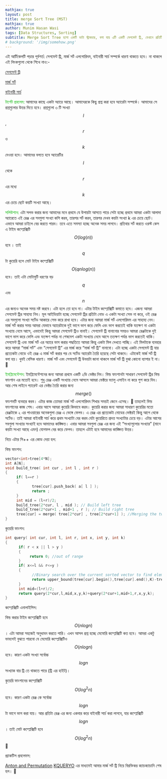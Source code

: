 ```yaml
---
mathjax: true
layout: post
title: merge Sort Tree (MST)
mathjax: true
author: Munim Hasan Wasi
tags: [Data Structures, Sorting]
subtitle: Merge Sort Tree হলো একটি ডাটা স্ট্রাকচার, বলা যায় এটি একটি সেগমেন্ট ট্রি, যেখানে প্রতিটি নোডে আমরা এটি ভ্যালু না রেখে নির্দিষ্ট সীমার সব ডাটাকে একটি লিস্ট/ভেক্টর/অ্যারেতে সর্ট করে রাখি। এটি বিভিন্ন সমস্যা সমাধান করতে সাহায্য করে। এটিতে কাজ করার জন্য মার্জ সর্টও ভালো করে বোঝাটা জরুরি।
# background: '/img/somehow.png'
---
```

<!-- This is also a comment in markdown -->

এই আর্টিকেলটি পড়ার পূর্বশর্ত: সেগমেন্ট ট্রি, মার্জ সর্ট এলগোরিদম, বাইনারী সার্চ সম্পর্কে ধারণা থাকতে হবে। না থাকলে এই লিংকগুলো থেকে শিখে নাও:-

[সেগমেন্ট ট্রি](http://www.shafaetsplanet.com/?p=1557)

[মার্জ সর্ট](https://duoblogger.github.io/2019/06/26/merge-sort.html)

[বাইনারী সার্চ](http://www.shafaetsplanet.com/?p=2279)

<span style="color:#02b300">টার্গেট প্রবলেম:</span> আমাদের কাছে একটা অ্যারে আছে। আমাদেরকে কিছু প্রশ্ন করা হবে অ্যারেটা সম্পর্কে। আমাদের সে প্রশ্নগুলোর উত্তর দিতে হবে। প্রশ্নগুলো ৩ টি সংখ্যা $$l$$, $$r$$ ও $$k$$ দেওয়া হবে। আমাদের বলতে হবে অ্যারেটির $$l$$ থেকে $$r$$ এর মধ্যে $$k$$ এর চেয়ে ছোট কয়টি সংখ্যা আছে।

<span style="color:#02b300">সলিউশান:</span> এটা সলভ করার জন্য আমাদের মনে প্রথমে যে উপায়টা আসতে পারে সেটা হচ্ছে প্রথমে আমরা একটা আলাদা অ্যারেতে এই রেঞ্জ এর সবগুলা সংখ্যা কপি করব, তারপর সর্ট করব, তারপর দেখব কয়টা সংখ্যা k এর চেয়ে ছোট। এভাবে আমরা চাইলে বের করতে পারব। তবে এতে সমস্যা হচ্ছে অনেক সময় লাগবে। প্রতিবার সর্ট করতে ওরস্ট কেস এ টাইম কম্প্লেক্সিটি  $$O(log(n))$$  হবে । তাই $$q$$  টা কুয়েরি হলে মোট টাইম কম্প্লেক্সিটি $$O(qnlog(n))$$ হবে। তাই এটা মোটামুটি ধরণের বড় $$q$$ এবং $$n$$ এর জন্যও অনেক সময় নষ্ট করবে। এটা হলে তো হবে না। এটার টাইম কম্প্লেক্সিটি কমাতে হবে। এজন্য আমরা সেগমেন্ট ট্রির সাহায্য নিব। মূল আইডিয়াটা হচ্ছে সেগমেন্ট ট্রির প্রতিটা নোড এ একটা সংখ্যা সেভ না করে, ওই রেঞ্জ এর সবগুলো সংখ্যা সর্টেড আকারে সেভ করে রাখা হবে।  এটার জন্য আমরা মার্জ সর্ট এলগোরিদম এর সাহায্য নেব। মার্জ সর্ট করার সময় আমরা যেভাবে অ্যারেটাকে দুই ভাগে ভাগ করে ফেলি এবং ভাগ করতেই থাকি যতক্ষণ না একটা সংখ্যায় নেমে আসে, এভাবেই কিন্তু আমরা সেগমেন্ট ট্রিও বানাই। সেগমেন্ট ট্রি বানানোর সময়ও আমরা রেঞ্জটাকে দুই ভাগে ভাগ করে ফেলি এবং যতক্ষণ পর্যন্ত না শেষমেশ একটা সংখ্যায় নেমে আসে ততক্ষণ পর্যন্ত ভাগ করতেই থাকি। সেগমেন্ট ট্রি এবং মার্জ সর্ট এর অ্যারে ভাগ করার পদ্ধতিতে আমরা কিন্তু একটা মিল দেখতে পাচ্ছি। এই মিলটাকে ব্যবহার করে আমরা “মার্জ সর্ট” এবং “সেগমেন্ট ট্রি” এর মার্জ করে “মার্জ সর্ট ট্রি” বানাবো। এটা হচ্ছে একটা সেগমেন্ট ট্রি যার প্রত্যেকটা নোডে ওই রেঞ্জ এ মার্জ সর্ট করার পর যে সর্টেড অ্যারেটা তৈরি হয়েছে সেটা থাকবে। এটাকেই মার্জ সর্ট ট্রি বলা হয়। খুবই বেসিক ধারণা। মার্জ সর্ট এবং সেগমেন্ট ট্রি উভয়টা জানা থাকলে মার্জ সর্ট ট্রি বুঝা কোনো ব্যাপার ই না। 🙂

<span style="color:#02b300">ইমপ্লিমেন্টেশন:</span> ইমপ্লিমেন্টেশনের জন্য আমরা প্রথমে একটি ২ডি ভেক্টর নিব। বিল্ড ফাংশানটা সাধারণ সেগমেন্ট ট্রির বিল্ড ফাংশান এর মতোই হবে। শুধু রেঞ্জ একটি সংখ্যায় নেমে আসলে আমরা ভেক্টরে ভ্যালু এসাইন না করে পুশ করে দিব। আর শেষ লাইনে প্যারেন্ট এর ভেক্টর তৈরি করার জন্য $$merge()$$ ফাংশনটি ব্যবহার করব। এটার কাজ তোমরা মার্জ সর্ট এলগোরিদম শিখার সময়ই জেনে এসেছ। 🙂 তাহলেই বিল্ড ফাংশানের কাজ শেষ। এবার আসে আমরা কুয়েরি কিভাবে করব। কুয়েরি করার জন্য আমরা সাধারণ কুয়েরির মতো রেঞ্জটাকে ২ এর পাওয়ারের অনেকগুলা রেঞ্জ এ ভেঙ্গে ফেলব। এ রেঞ্জ এর প্রত্যেকটা নোডের ভেক্টরই কিন্তু আগে থেকে সর্টেড। তাই আমরা বাইনারী সার্চ করে প্রথম সংখ্যাটা বের করব যেটা কুয়েরিতে প্রদত্ত সংখ্যাটার চেয়ে বড়। এটার আগের সবগুলা সংখ্যার সংখ্যাই হবে আমাদের কাঙ্ক্ষিত। এবার আমরা সবগুলা রেঞ্জ এর জন্য এই “সংখ্যাগুলোর সংখ্যার” (মানে কয়টা সংখ্যা আছে এমন)  যোগফল বের করে ফেলব। তাহলে এটাই হবে আমাদের কাঙ্ক্ষিত উত্তর।

নিচে এটার সি++ এর কোড দেয়া হল:

বিল্ড ফাংশন:
```cpp
vector<int>tree[4*N];
int A[N];
void build_tree( int cur , int l , int r )
{
     if( l==r )
     {
            tree[cur].push_back( a[ l ] );
            return ;
     }
     int mid = (l+r)/2;
     build_tree(2*cur, l , mid ); // Build left tree 
     build_tree(2*cur+1 , mid+1 , r ); // Build right tree
     tree[cur] = merge( tree[2*cur] , tree[2*cur+1] ); //Merging the two sorted arrays
}
```
কুয়েরি ফাংশন:
```cpp
int query( int cur, int l, int r, int x, int y, int k)
{
      if( r < x || l > y )
      {
           return 0; //out of range
      }
      if( x<=l && r<=y )
      {
            //Binary search over the current sorted vector to find elements smaller than K
            return upper_bound(tree[cur].begin(),tree[cur].end(),K)-tree[cur].begin();
      }
      int mid=(l+r)/2;
      return query(2*cur,l,mid,x,y,k)+query(2*cur+1,mid+1,r,x,y,k);
}
```
কম্প্লেক্সিটি এনালাইসিস:

বিল্ড করার টাইম কম্প্লেক্সিটি হবে $$O(nlogn)$$। এটা আমরা সহজেই অনুধাবন করতে পারি। এখন আসল প্রশ্ন হচ্ছে মেমোরি কম্প্লেক্সিটি কত হবে। আমরা একটু ভাবলেই বুঝতে পারবো যে মেমোরি কম্প্লেক্সিটিও $$O(nlogn)$$ হবে। কারণ একটা সংখ্যা সর্বোচ্চ $$logn$$ সংখ্যাক বার ট্রি তে থাকতে পারে (ট্রি এর হাইট)।

কুয়েরি ফাংশানের কম্প্লেক্সিটি $$O(log^{2} n)$$ হবে। কারণ একটা রেঞ্জ কে সর্বোচ্চ $$logn$$ টা ভাগে ভাগ করা যায়। আর প্রতিটা রেঞ্জ এর জন্য একবার করে বাইনারী সার্চ করা লাগবে, যার কম্প্লেক্সিটি $$logn$$। তাই মোট কম্প্লেক্সিটি হবে $$O(log^{2} n)$$ 🙂

প্র্যাকটিস প্রবলেমস:  

[Anton and Permutation](http://codeforces.com/contest/785/problem/E)
[KQUERYO](https://www.spoj.com/problems/KQUERYO/)
এর মাধ্যমেই আমার মার্জ সর্ট ট্রি নিয়ে বিরক্তিকর ক্যাচক্যাচানি শেষ হল।  🙂

